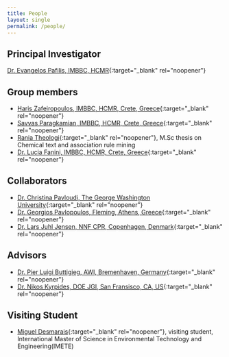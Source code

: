 ```yaml
---
title: People
layout: single
permalink: /people/
---
```


## Principal Investigator
[Dr. Evangelos Pafilis, IMBBC, HCMR](http://lab42open.hcmr.gr/people/evangelospafilis/){:target="_blank" rel="noopener"} 

## Group members
* [Haris Zafeiropoulos, IMBBC, HCMR, Crete, Greece](http://lab42open.hcmr.gr/people/hariszafeiropoulos/){:target="_blank" rel="noopener"}
* [Savvas Paragkamian, IMBBC, HCMR, Crete, Greece](http://lab42open.hcmr.gr/people/savvas-paragkamian/){:target="_blank" rel="noopener"}
* [Rania Theologi](https://www.linkedin.com/in/ourania-theologi-7b3893156/){:target="_blank" rel="noopener"}, M.Sc thesis on Chemical text and association rule mining
* [Dr. Lucia Fanini, IMBBC, HCMR, Crete, Greece](https://www.researchgate.net/profile/Lucia_Fanini){:target="_blank" rel="noopener"}

## Collaborators
* [Dr. Christina Pavloudi, The George Washington University](https://scholar.google.gr/citations?user=3zs1rNkAAAAJ){:target="_blank" rel="noopener"}
* [Dr. Georgios Pavlopoulos, Fleming, Athens, Greece](http://pavlopouloslab.info/){:target="_blank" rel="noopener"}
* [Dr. Lars Juhl Jensen, NNF CPR, Copenhagen, Denmark](https://jensenlab.org){:target="_blank" rel="noopener"}

## Advisors
* [Dr. Pier Luigi Buttigieg, AWI, Bremenhaven, Germany](https://www.researchgate.net/profile/Pier_Luigi_Buttigieg){:target="_blank" rel="noopener"}
* [Dr. Nikos Kyrpides, DOE JGI, San Fransisco, CA, US](https://jgi.doe.gov/our-science/scientists-jgi/nikos-kyrpides/){:target="_blank" rel="noopener"}

## Visiting Student
* [Miguel Desmarais](https://www.researchgate.net/profile/Miguel-Desmarais){:target="_blank" rel="noopener"}, visiting student, International Master of Science in Environmental Technology and Engineering(IMETE)

